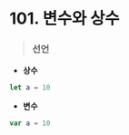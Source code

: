 # 101. 변수와 상수   
    
> ### 선언
* **상수**
```swift
let a = 10   
```
* **변수** 
```swift
var a = 10
```